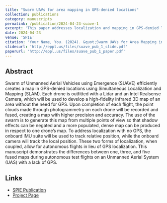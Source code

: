 ```yaml
---
title: "Swarm UAVs for area mapping in GPS-denied locations"
collection: publications
category: manuscripts
permalink: /publication/2024-04-23-suave-1
excerpt: 'This paper addresses localization and mapping in GPS-denied locations.'
date: 2024-04-23
venue: 'SPIE'
citation: 'Your Name, You. (2024). &quot;Swarm UAVs for Area Mapping in GPS-Denied Locations.&quot; <i>SPIE Defense + Commercial Sensing Proceedings</i>. 13055(28).'
slidesurl: 'http://eppl.us/files/suave_pub_1_slide.pdf'
paperurl: 'http://eppl.us/files/suave_pub_1_paper.pdf'
---
```


## Abstract

Swarm of Unmanned Aerial Vehicles using Emergence (SUAVE) efficiently creates a map in GPS-denied locations using Simultaneous Localization and Mapping (SLAM). Each drone is outfitted with a Lidar and an Intel Realsense Camera, which will be used to develop a high-fidelity infrared 3D map of an area without the need for GPS. Upon completion of each flight, the point clouds made through photogrammetry on each drone will be recorded and fused, creating a map with higher precision and accuracy. The use of the swarm is to generate this map from multiple points of view so that shadow effects can be negated and a more populated, dense map can be produced in respect to one drone’s map. To address localization with no GPS, the onboard IMU suite will be used to track relative position, while the onboard camera will track the local position. These two forms of localization, when coupled, allow for autonomous flights in lieu of GPS localization. This manuscript demonstrates the differences between one, three, and five fused maps during autonomous test flights on an Unmanned Aerial System (UAS) with a lack of GPS.

## Links

- [SPIE Publication](https://www.spiedigitallibrary.org/conference-proceedings-of-spie/13055/130550O/Swarm-UAVs-for-area-mapping-in-GPS-denied-locations/10.1117/12.3013898.short)
- [Project Page](http://eppl.us/projects/project-3/)